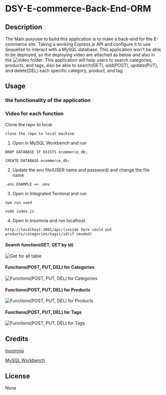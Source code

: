 # DSY-E-commerce-Back-End-ORM

## Description

The Main purpose to build this application is to make a back-end for the E-commerce site. Taking a working Express.js API and configure it to use Sequelize to interact with a MySQL database. This application won't be able to be deployed, so the deploying video are attached as below and also in the ![video folder](https://github.com/danielshang11/DSY-E-commerce-Back-End-ORM/blob/main/assets/video).
This application will help users to search categories, products, and tags, also be able to search(GET), add(POST), update(PUT), and delete(DEL) each specific category, product, and tag.

## Usage
### the functionality of the application


### Video for each function
Clone the repo to local:
```
clone the repo to local machine
```
1. Open in MySQL Workbench and run
```
DROP DATABASE IF EXISTS ecommerce_db;

CREATE DATABASE ecommerce_db;
```
2. Update the env file(USER name and password) and change the file name
```
.env.EXAMPLE => .env
```
3. Open in Integrated Terminal and run
```
npm run seed
```
```
node index.js
```
4. Open in Insomnia and run localhost.
```
http://localhost:3001/api/(inside here could put products/categories/tags)/id(if needed)
```
#### Search function(GET, GET by id)

![Get for all table](./video/Get_for_all_tables.gif)
#### Functions(POST, PUT, DEL) for Categories

![Functions(POST, PUT, DEL) for Categories](./video/Categories.gif)

#### Functions(POST, PUT, DEL) for Products
![Functions(POST, PUT, DEL) for Products](./video/Products.gif)

#### Functions(POST, PUT, DEL) for Tags
![Functions(POST, PUT, DEL) for Tags](./video/Tags.gif)


## Credits

[Insomnia](https://insomnia.rest/download)

[MySQL Workbench](https://www.mysql.com/products/workbench/)

## License

None
